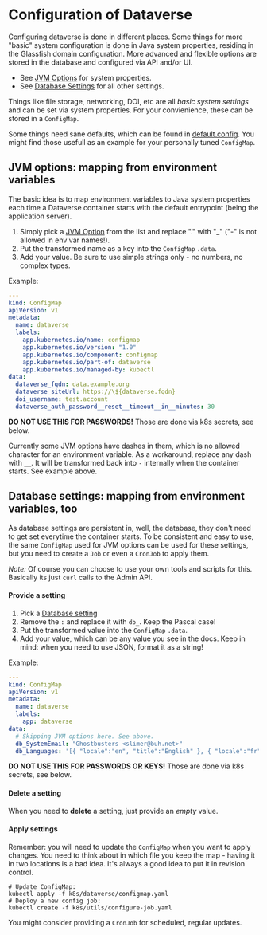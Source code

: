 # Configuration of Dataverse
Configuring dataverse is done in different places. Some things for more "basic"
system configuration is done in Java system properties, residing in the Glassfish
domain configuration. More advanced and flexible options are stored in the
database and configured via API and/or UI.

* See [JVM Options](http://guides.dataverse.org/en/latest/installation/config.html#jvm-options)
  for system properties.
* See [Database Settings](http://guides.dataverse.org/en/latest/installation/config.html#database-settings)
  for all other settings.

Things like file storage, networking, DOI, etc are all *basic system settings*
and can be set via system properties. For your convienience, these can be
stored in a `ConfigMap`.

Some things need sane defaults, which can be found in [default.config](https://github.com/IQSS/dataverse-kubernetes/blob/master/docker/dataverse-k8s/bin/default.config).
You might find those usefull as an example for your personally tuned `ConfigMap`.

## JVM options: mapping from environment variables
The basic idea is to map environment variables to Java system properties each
time a Dataverse container starts with the default entrypoint (being the application
server).

1. Simply pick a [JVM Option](http://guides.dataverse.org/en/latest/installation/config.html#jvm-options)
   from the list and replace "." with "_" ("-" is not allowed in env var names!).
2. Put the transformed name as a key into the `ConfigMap` `.data`.
3. Add your value. Be sure to use simple strings only - no numbers, no complex types.

Example:
```yaml
---
kind: ConfigMap
apiVersion: v1
metadata:
  name: dataverse
  labels:
    app.kubernetes.io/name: configmap
    app.kubernetes.io/version: "1.0"
    app.kubernetes.io/component: configmap
    app.kubernetes.io/part-of: dataverse
    app.kubernetes.io/managed-by: kubectl
data:
  dataverse_fqdn: data.example.org
  dataverse_siteUrl: https://\${dataverse.fqdn}
  doi_username: test.account
  dataverse_auth_password__reset__timeout__in__minutes: 30
```
**DO NOT USE THIS FOR PASSWORDS!** Those are done via k8s secrets, see below.

Currently some JVM options have dashes in them, which is no allowed character for
an environment variable. As a workaround, replace any dash with `__`. It will
be transformed back into `-` internally when the container starts. See example above.

## Database settings: mapping from environment variables, too
As database settings are persistent in, well, the database, they don't need
to get set everytime the container starts. To be consistent and easy to use,
the same `ConfigMap` used for JVM options can be used for these settings,
but you need to create a `Job` or even a `CronJob` to apply them.

*Note:* Of course you can choose to use your own tools and scripts for this.
Basically its just `curl` calls to the Admin API.

#### Provide a setting

1. Pick a [Database setting](http://guides.dataverse.org/en/latest/installation/config.html#database-settings)
2. Remove the `:` and replace it with `db_`. Keep the Pascal case!
3. Put the transformed value into the `ConfigMap` `.data`.
4. Add your value, which can be any value you see in the docs. Keep in mind:
   when you need to use JSON, format it as a string!

Example:
```yaml
---
kind: ConfigMap
apiVersion: v1
metadata:
  name: dataverse
  labels:
    app: dataverse
data:
  # Skipping JVM options here. See above.
  db_SystemEmail: "Ghostbusters <slimer@buh.net>"
  db_Languages: '[{ "locale":"en", "title":"English" }, { "locale":"fr", "title":"Français" }]'
```
**DO NOT USE THIS FOR PASSWORDS OR KEYS!** Those are done via k8s secrets, see below.

#### Delete a setting
When you need to **delete** a setting, just provide an *empty* value.

#### Apply settings
Remember: you will need to update the `ConfigMap` when you want to apply changes.
You need to think about in which file you keep the map - having it in two locations
is a bad idea. It's always a good idea to put it in revision control.

```
# Update ConfigMap:
kubectl apply -f k8s/dataverse/configmap.yaml
# Deploy a new config job:
kubectl create -f k8s/utils/configure-job.yaml
```

You might consider providing a `CronJob` for scheduled, regular updates.
